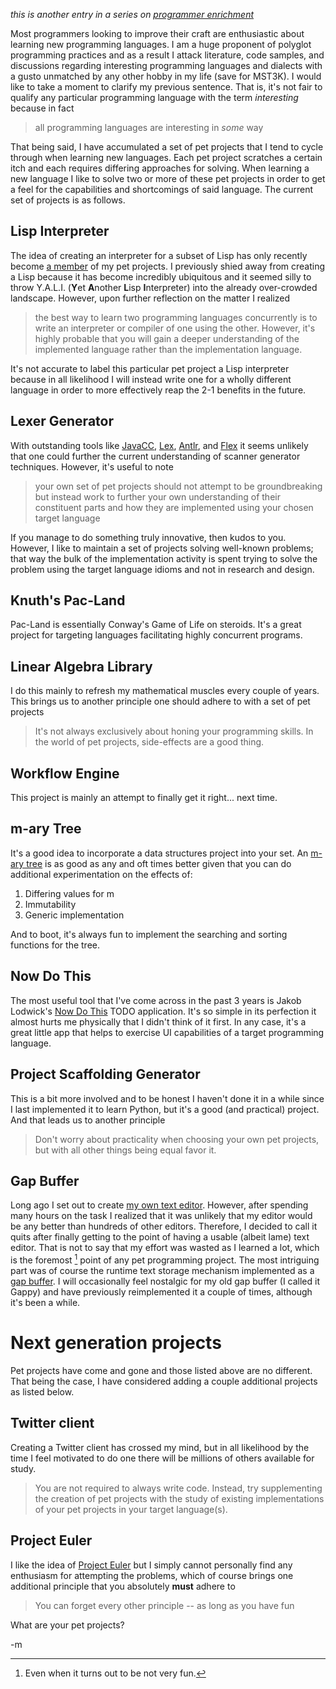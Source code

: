 *this is another entry in a series on [programmer enrichment](http://blog.fogus.me/tag/enrichment)*

Most programmers looking to improve their craft are enthusiastic about learning new programming languages.  I am a huge proponent of polyglot programming practices and as a result I attack literature, code samples, and discussions regarding interesting programming languages and dialects with a gusto unmatched by any other hobby in my life (save for MST3K).  I would like to take a moment to clarify my previous sentence.  That is, it's not fair to qualify any particular programming language with the term *interesting* because in fact

> all programming languages are interesting in *some* way

That being said, I have accumulated a set of pet projects that I tend to cycle through when learning new languages.  Each pet project scratches a certain itch and each requires differing approaches for solving.  When learning a new language I like to solve two or more of these pet projects in order to get a feel for the capabilities and shortcomings of said language.  The current set of projects is as follows.

Lisp Interpreter
-----------------
The idea of creating an interpreter for a subset of Lisp has only recently become [a member](http://github.com/fogus/lithp/tree) of my pet projects.  I previously shied away from creating a Lisp because it has become incredibly ubiquitous and it seemed silly to throw Y.A.L.I. (**Y**et **A**nother **L**isp **I**nterpreter) into the already over-crowded landscape.  However, upon further reflection on the matter I realized 

> the best way to learn two programming languages concurrently is to write an interpreter or compiler of one using the other.  However, it's highly probable that you will gain a deeper understanding of the implemented language rather than the implementation language.

It's not accurate to label this particular pet project a Lisp interpreter because in all likelihood I will instead write one for a wholly different language in order to more effectively reap the 2-1 benefits in the future.

Lexer Generator
----------------
With outstanding tools like [JavaCC](https://javacc.dev.java.net), [Lex](http://dinosaur.compilertools.net), [Antlr](http://www.antlr.org), and [Flex](http://flex.sourceforge.net) it seems unlikely that one could further the current understanding of scanner generator techniques.  However, it's useful to note 

> your own set of pet projects should not attempt to be groundbreaking but instead work to further your own understanding of their constituent parts and how they are implemented using your chosen target language

If you manage to do something truly innovative, then kudos to you.  However, I like to maintain a set of projects solving well-known problems; that way the bulk of the implementation activity is spent trying to solve the problem using the target language idioms and not in research and design.

Knuth's Pac-Land
----------------
Pac-Land is essentially Conway's Game of Life on steroids.  It's a great project for targeting languages facilitating highly concurrent programs.

Linear Algebra Library
----------------------
I do this mainly to refresh my mathematical muscles every couple of years.  This brings us to another principle one should adhere to with a set of pet projects

> It's not always exclusively about honing your programming skills.  In the world of pet projects, side-effects are a good thing.

Workflow Engine
---------------
This project is mainly an attempt to finally get it right... next time.

m-ary Tree
-----------
It's a good idea to incorporate a data structures project into your set.  An [m-ary tree](http://www.brpreiss.com/books/opus5/html/page257.html) is as good as any and oft times better given that you can do additional experimentation on the effects of: 
1. Differing values for m
2. Immutability
3. Generic implementation

And to boot, it's always fun to implement the searching and sorting functions for the tree.

Now Do This
-----------
The most useful tool that I've come across in the past 3 years is Jakob Lodwick's [Now Do This](http://nowdothis.com) TODO application.  It's so simple in its perfection it almost hurts me physically that I didn't think of it first.  In any case, it's a great little app that helps to exercise UI capabilities of a target programming language.

Project Scaffolding Generator
-----------------------------
This is a bit more involved and to be honest I haven't done it in a while since I last implemented it to learn Python, but it's a good (and practical) project.  And that leads us to another principle

> Don't worry about practicality when choosing your own pet projects, but with all other things being equal favor it. 

Gap Buffer
----------
Long ago I set out to create [my own text editor](http://blog.fogus.me/2008/07/23/confessions-of-a-textual-loser/).  However, after spending many hours on the task I realized that it was unlikely that my editor would be any better than hundreds of other editors.  Therefore, I decided to call it quits after finally getting to the point of having a usable (albeit lame) text editor.  That is not to say that my effort was wasted as I learned a lot, which is the foremost [^fun] point of any pet programming project.  The most intriguing part was of course the runtime text storage mechanism implemented as a [gap buffer](http://en.wikipedia.org/wiki/Gap_buffer).  I will occasionally feel nostalgic for my old gap buffer (I called it Gappy) and have previously reimplemented it a couple of times, although it's been a while.

Next generation projects
========================
Pet projects have come and gone and those listed above are no different.  That being the case, I have considered adding a couple additional projects as listed below.

Twitter client
--------------
Creating a Twitter client has crossed my mind, but in all likelihood by the time I feel motivated to do one there will be millions of others available for study.

> You are not required to always write code.  Instead, try supplementing the creation of pet projects with the study of existing implementations of your pet projects in your target language(s).

Project Euler
-------------
I like the idea of [Project Euler](http://projecteuler.net) but I simply cannot personally find any enthusiasm for attempting the problems, which of course brings one additional principle that you absolutely **must** adhere to

> You can forget every other principle -- as long as you have fun

What are your pet projects?

-m

[^fun]: Even when it turns out to be not very fun.

